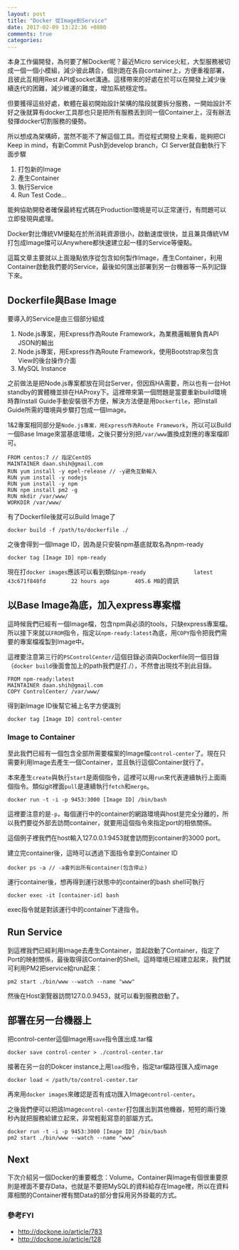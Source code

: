 ```yaml
---
layout: post
title: "Docker 從Image到Service"
date: 2017-02-09 13:22:36 +0800
comments: true
categories: 
---
```


本身工作偏開發，為何要了解Docker呢？最近Micro service火紅，大型服務被切成一個一個小模組，減少彼此耦合，個別跑在各自container上，方便重複部署，且彼此互相用Rest API或socket溝通。這樣帶來的好處在於可以在開發上減少後續迭代的困難，減少維運的難度，增加系統穩定性。

但要獲得這些好處，軟體在最初開始設計架構的階段就要拆分服務，一開始設計不好之後就算有docker工具那也只是把所有服務丟到同一個Container上，沒有辦法發揮docker切割服務的優勢。

所以想成為架構師，當然不能不了解這個工具。而從程式開發上來看，能夠把CI Keep in mind，有新Commit Push到develop branch，CI Server就自動執行下面步驟

1. 打包新的Image
2. 產生Container
3. 執行Service
4. Run Test Code...

能夠協助開發者確保最終程式碼在Production環境是可以正常運行，有問題可以立即發現與處理。

Docker對比傳統VM優點在於所消耗資源很小，啟動速度很快，並且兼具傳統VM打包成Image擋可以Anywhere都快速建立起一樣的Service等優點。

這篇文章主要就以上面幾點依序從包含如何製作Image，產生Container，利用Container啟動我們要的Service，最後如何匯出部署到另一台機器等一系列記錄下來。

## Dockerfile與Base Image
要導入的Service是由三個部分組成

1. Node.js專案，用Express作為Route Framework，為業務邏輯層負責API JSON的輸出
2. Node.js專案，用Express作為Route Framework，使用Bootstrap來包含View的後台操作介面
3. MySQL Instance

之前做法是把Node.js專案都放在同台Server，但因爲HA需要，所以也有一台Hot standby的實體機並排在HAProxy下。這裡帶來第一個問題是當要重新build環境時靠Install Guide手動安裝很不方便，解決方法便是用`Dockerfile`，把Install Guide所需的環境與步驟打包成一個Image。

1&2專案相同部分是`Node.js專案，用Express作為Route Framework`，所以可以Build一個Base Image來當基底環境，之後只要分別把`/var/www`置換成對應的專案檔即可。

```
FROM centos:7 // 指定CentOS
MAINTAINER daan.shih@gmail.com
RUN yum install -y epel-release // -y避免互動輸入
RUN yum install -y nodejs
RUN yum install -y npm
RUN npm install pm2 -g
RUN mkdir /var/www/
WORKDIR /var/www/
```
有了Dockerfile後就可以Build Image了

```
docker build -f /path/to/dockerfile ./
```
之後會得到一個Image ID，因為是只安裝npm基底就取名為npm-ready

```
docker tag [Image ID] npm-ready
```

現在打`docker images`應該可以看到類似`npm-ready               latest              43c671f848fd        22 hours ago        405.6 MB`的資訊
## 以Base Image為底，加入express專案檔
這時候我們已經有一個Image檔，包含npm與必須的tools，只缺express專案檔。所以接下來就以`FROM`指令，指定以`npm-ready:latest`為底，用`COPY`指令把我們需要的專案檔複製到Image中。

這裡要注意第三行的`PSControlCenter/`這個目錄必須與Dockerfile同一個目錄（`docker build`後面會加上的path我們是打./），不然會出現找不到此目錄。

```
FROM npm-ready:latest
MAINTAINER daan.shih@gmail.com
COPY ControlCenter/ /var/www/
```

得到新Image ID後幫它補上名字方便識別

```
docker tag [Image ID] control-center
```

### Image to Container
至此我們已經有一個包含全部所需要檔案的Image檔`control-center`了。現在只需要利用Image去產生一個Container，並且執行這個Container就行了。

本來產生`create`與執行`start`是兩個指令，這裡可以用`run`來代表連續執行上面兩個指令。類似git裡面`pull`是連續執行`fetch`和`merge`。

```
docker run -t -i -p 9453:3000 [Image ID] /bin/bash
```
這裡要注意的是`-p`，每個運行中的container的網路環境與host是完全分離的，所以我們要從外部去訪問container，就要用這個指令來指定port的相依關係。

這個例子裡我們在host輸入127.0.0.1:9453就會訪問到container的3000 port。

建立完container後，這時可以透過下面指令拿到Container ID

```
docker ps -a // -a會列出所有container(包含停止)
```

運行container後，想再得到運行狀態中的container的bash shell可執行

```
docker exec -it [container-id] bash
```
exec指令就是對該運行中的container下達指令。

## Run Service
到這裡我們已經利用Image去產生Container，並起啟動了Container，指定了Port的映射關係，最後取得該Container的Shell。這時環境已經建立起來，我們就可利用PM2把service給run起來：

```
pm2 start ./bin/www --watch --name "www"
```
然後在Host瀏覽器訪問127.0.0.9453，就可以看到服務啟動了。

## 部署在另一台機器上
把control-center這個Image用`save`指令匯出成.tar檔

```
docker save control-center > ./control-center.tar
```
接著在另一台的Dokcer instance上用`load`指令，指定tar檔路徑匯入成image

```
docker load < /path/to/control-center.tar
```
再來用`docker images`來確認是否有成功匯入Image`control-center`。


之後我們便可以把該Image`control-center`打包匯出到其他機器，短短的兩行幾秒內就把服務給建立起來，非常輕鬆寫意的部屬方式。

```
docker run -t -i -p 9453:3000 [Image ID] /bin/bash
pm2 start ./bin/www --watch --name "www"
```

## Next
下次介紹另一個Docker的重要概念：Volume。Container與Image有個很重要原則是裡面不要存Data，也就是不要把MySQL的資料給存在Image裡，所以在資料庫相關的Container裡有關Data的部分會採用另外掛載的方式。

### 參考FYI

* http://dockone.io/article/783
* http://dockone.io/article/128
